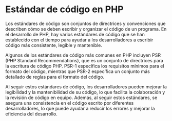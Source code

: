 # Estándar de código en PHP
Los estándares de código son conjuntos de directrices y convenciones que describen cómo se deben escribir y organizar el código de un programa. En el desarrollo de PHP, hay varios estándares de código que se han establecido con el tiempo para ayudar a los desarrolladores a escribir código más consistente, legible y mantenible.

Algunos de los estándares de código más comunes en PHP incluyen PSR (PHP Standard Recommendations), que es un conjunto de directrices para la escritura de código PHP. PSR-1 específica los requisitos mínimos para el formato del código, mientras que PSR-2 específica un conjunto más detallado de reglas para el formato del código.

Al seguir estos estándares de código, los desarrolladores pueden mejorar la legibilidad y la mantenibilidad de su código, lo que facilita la colaboración y la revisión de código en equipo. Además, al seguir estos estándares, se asegura una consistencia en el código escrito por diferentes desarrolladores, lo que puede ayudar a reducir los errores y mejorar la eficiencia del desarrollo.